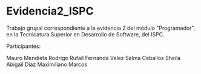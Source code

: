# Evidencia2_ISPC
Trabajo grupal correspondiente a la evidencia 2 del módulo "Programador", en la Tecnicatura Superior en Desarrollo de Software, del ISPC.

Participantes:

Mauro Mendieta
Rodrigo Rufail
Fernanda Velez
Salma Ceballos
Sheila Abigail Diaz
Maximiliano Marcos
